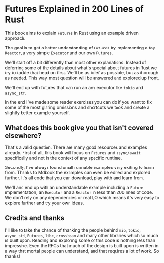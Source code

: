 # Futures Explained in 200 Lines of Rust

This book aims to explain `Futures` in Rust using an example driven approach.

The goal is to get a better understanding of `Futures` by implementing a toy
`Reactor`, a very simple `Executor` and our own `Futures`. 

We'll start off a bit differently than most other explanations. Instead of 
deferring some of the details about what's special about futures in Rust we 
try to tackle that head on first. We'll be as brief as possible, but as thorough 
as needed. This way, most question will be answered and explored up front. 

We'll end up with futures that can run an any executor like `tokio` and `async_str`.

In the end I've made some reader exercises you can do if you want to fix some
of the most glaring omissions and shortcuts we took and create a slightly better
example yourself.

## What does this book give you that isn't covered elsewhere?

That's a valid question. There are many good resources and examples already. First
of all, this book will focus on `Futures` and `async/await` specifically and
not in the context of any specific runtime.

Secondly, I've always found small runnable examples very exiting to learn from. 
Thanks to Mdbook the examples can even be edited and explored further. It's
all code that you can download, play with and learn from.

We'll and end up with an understandable example including a `Future`
implementation, an `Executor` and a `Reactor` in less than 200 lines of code. 
We don't rely on any dependencies or real I/O which means it's very easy to 
explore further and try your own ideas.


## Credits and thanks

I'll like to take the chance of thanking the people behind `mio`, `tokio`, 
`async_std`, `Futures`, `libc`, `crossbeam` and many other libraries which so
much is built upon. Reading and exploring some of this code is nothing less than
impressive. Even the RFCs that much of the design is built upon is written in a
way that mortal people can understand, and that requires a lot of work. So thanks!


